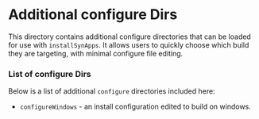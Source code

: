 # Additional configure Dirs


This directory contains additional configure directories that can be loaded for use with `installSynApps`.
It allows users to quickly choose which build they are targeting, with minimal configure file editing.

### List of configure Dirs

Below is a list of additional `configure` directories included here:
* `configureWindows` - an install configuration edited to build on windows.